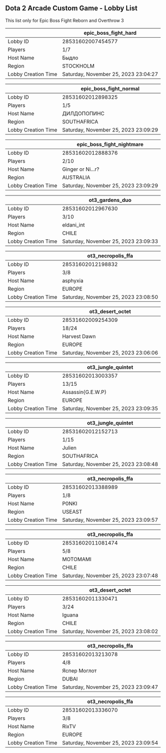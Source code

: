 ## Dota 2 Arcade Custom Game - Lobby List

This list only for Epic Boss Fight Reborn and Overthrow 3

|  | epic_boss_fight_hard |
| ------ | ------ |
| Lobby ID | 28531602007454577 |
| Players | 1/7 |
| Host Name | Быдло |
| Region | STOCKHOLM |
| Lobby Creation Time | Saturday, November 25, 2023 23:04:27 |


|  | epic_boss_fight_normal |
| ------ | ------ |
| Lobby ID | 28531602012898325 |
| Players | 1/5 |
| Host Name | ДИЛДОПОПИНС |
| Region | SOUTHAFRICA |
| Lobby Creation Time | Saturday, November 25, 2023 23:09:29 |


|  | epic_boss_fight_nightmare |
| ------ | ------ |
| Lobby ID | 28531602012888376 |
| Players | 2/10 |
| Host Name | Ginger or Ni...r? |
| Region | AUSTRALIA |
| Lobby Creation Time | Saturday, November 25, 2023 23:09:29 |


|  | ot3_gardens_duo |
| ------ | ------ |
| Lobby ID | 28531602012967630 |
| Players | 3/10 |
| Host Name | eldani_int |
| Region | CHILE |
| Lobby Creation Time | Saturday, November 25, 2023 23:09:33 |


|  | ot3_necropolis_ffa |
| ------ | ------ |
| Lobby ID | 28531602012198832 |
| Players | 3/8 |
| Host Name | asphyxia |
| Region | EUROPE |
| Lobby Creation Time | Saturday, November 25, 2023 23:08:50 |


|  | ot3_desert_octet |
| ------ | ------ |
| Lobby ID | 28531602009254309 |
| Players | 18/24 |
| Host Name | Harvest Dawn |
| Region | EUROPE |
| Lobby Creation Time | Saturday, November 25, 2023 23:06:06 |


|  | ot3_jungle_quintet |
| ------ | ------ |
| Lobby ID | 28531602013003357 |
| Players | 13/15 |
| Host Name | Assassin{G.E.W.P} |
| Region | EUROPE |
| Lobby Creation Time | Saturday, November 25, 2023 23:09:35 |


|  | ot3_jungle_quintet |
| ------ | ------ |
| Lobby ID | 28531602012152713 |
| Players | 1/15 |
| Host Name | Julien |
| Region | SOUTHAFRICA |
| Lobby Creation Time | Saturday, November 25, 2023 23:08:48 |


|  | ot3_necropolis_ffa |
| ------ | ------ |
| Lobby ID | 28531602013388989 |
| Players | 1/8 |
| Host Name | P0NKI |
| Region | USEAST |
| Lobby Creation Time | Saturday, November 25, 2023 23:09:57 |


|  | ot3_necropolis_ffa |
| ------ | ------ |
| Lobby ID | 28531602011081474 |
| Players | 5/8 |
| Host Name | MOTOMAMI |
| Region | CHILE |
| Lobby Creation Time | Saturday, November 25, 2023 23:07:48 |


|  | ot3_desert_octet |
| ------ | ------ |
| Lobby ID | 28531602011330471 |
| Players | 3/24 |
| Host Name | Iguana |
| Region | CHILE |
| Lobby Creation Time | Saturday, November 25, 2023 23:08:02 |


|  | ot3_necropolis_ffa |
| ------ | ------ |
| Lobby ID | 28531602013213078 |
| Players | 4/8 |
| Host Name | Яспер Моглот |
| Region | DUBAI |
| Lobby Creation Time | Saturday, November 25, 2023 23:09:47 |


|  | ot3_necropolis_ffa |
| ------ | ------ |
| Lobby ID | 28531602013336070 |
| Players | 3/8 |
| Host Name | RixTV |
| Region | EUROPE |
| Lobby Creation Time | Saturday, November 25, 2023 23:09:54 |


